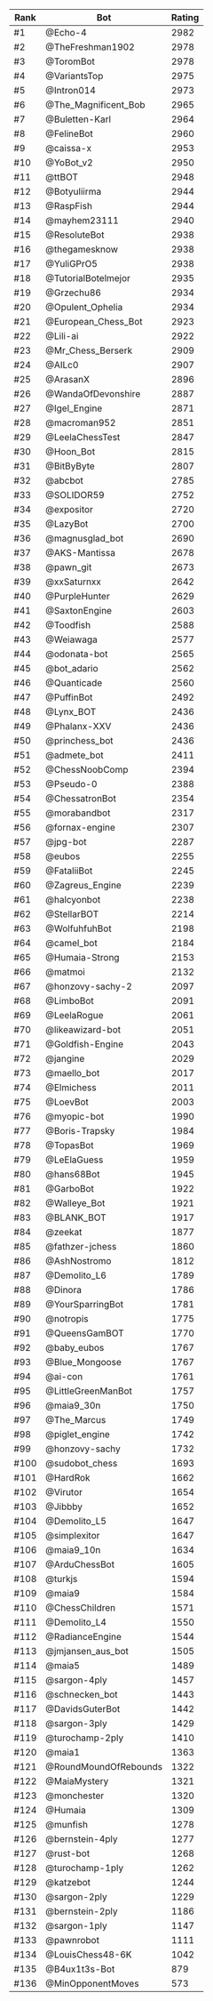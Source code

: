 Rank|Bot|Rating
---|---|---
#1|@Echo-4|2982
#2|@TheFreshman1902|2978
#3|@ToromBot|2978
#4|@VariantsTop|2975
#5|@Intron014|2973
#6|@The_Magnificent_Bob|2965
#7|@Buletten-Karl|2964
#8|@FelineBot|2960
#9|@caissa-x|2953
#10|@YoBot_v2|2950
#11|@ttBOT|2948
#12|@Botyuliirma|2944
#13|@RaspFish|2944
#14|@mayhem23111|2940
#15|@ResoluteBot|2938
#16|@thegamesknow|2938
#17|@YuliGPrO5|2938
#18|@TutorialBotelmejor|2935
#19|@Grzechu86|2934
#20|@Opulent_Ophelia|2934
#21|@European_Chess_Bot|2923
#22|@Lili-ai|2922
#23|@Mr_Chess_Berserk|2909
#24|@AILc0|2907
#25|@ArasanX|2896
#26|@WandaOfDevonshire|2887
#27|@Igel_Engine|2871
#28|@macroman952|2851
#29|@LeelaChessTest|2847
#30|@Hoon_Bot|2815
#31|@BitByByte|2807
#32|@abcbot|2785
#33|@SOLIDOR59|2752
#34|@expositor|2720
#35|@LazyBot|2700
#36|@magnusglad_bot|2690
#37|@AKS-Mantissa|2678
#38|@pawn_git|2673
#39|@xxSaturnxx|2642
#40|@PurpleHunter|2629
#41|@SaxtonEngine|2603
#42|@Toodfish|2588
#43|@Weiawaga|2577
#44|@odonata-bot|2565
#45|@bot_adario|2562
#46|@Quanticade|2560
#47|@PuffinBot|2492
#48|@Lynx_BOT|2436
#49|@Phalanx-XXV|2436
#50|@princhess_bot|2436
#51|@admete_bot|2411
#52|@ChessNoobComp|2394
#53|@Pseudo-0|2388
#54|@ChessatronBot|2354
#55|@morabandbot|2317
#56|@fornax-engine|2307
#57|@jpg-bot|2287
#58|@eubos|2255
#59|@FataliiBot|2245
#60|@Zagreus_Engine|2239
#61|@halcyonbot|2238
#62|@StellarBOT|2214
#63|@WolfuhfuhBot|2198
#64|@camel_bot|2184
#65|@Humaia-Strong|2153
#66|@matmoi|2132
#67|@honzovy-sachy-2|2097
#68|@LimboBot|2091
#69|@LeelaRogue|2061
#70|@likeawizard-bot|2051
#71|@Goldfish-Engine|2043
#72|@jangine|2029
#73|@maello_bot|2017
#74|@Elmichess|2011
#75|@LoevBot|2003
#76|@myopic-bot|1990
#77|@Boris-Trapsky|1984
#78|@TopasBot|1969
#79|@LeElaGuess|1959
#80|@hans68Bot|1945
#81|@GarboBot|1922
#82|@Walleye_Bot|1921
#83|@BLANK_BOT|1917
#84|@zeekat|1877
#85|@fathzer-jchess|1860
#86|@AshNostromo|1812
#87|@Demolito_L6|1789
#88|@Dinora|1786
#89|@YourSparringBot|1781
#90|@notropis|1775
#91|@QueensGamBOT|1770
#92|@baby_eubos|1767
#93|@Blue_Mongoose|1767
#94|@ai-con|1761
#95|@LittleGreenManBot|1757
#96|@maia9_30n|1750
#97|@The_Marcus|1749
#98|@piglet_engine|1742
#99|@honzovy-sachy|1732
#100|@sudobot_chess|1693
#101|@HardRok|1662
#102|@Virutor|1654
#103|@Jibbby|1652
#104|@Demolito_L5|1647
#105|@simplexitor|1647
#106|@maia9_10n|1634
#107|@ArduChessBot|1605
#108|@turkjs|1594
#109|@maia9|1584
#110|@ChessChildren|1571
#111|@Demolito_L4|1550
#112|@RadianceEngine|1544
#113|@jmjansen_aus_bot|1505
#114|@maia5|1489
#115|@sargon-4ply|1457
#116|@schnecken_bot|1443
#117|@DavidsGuterBot|1442
#118|@sargon-3ply|1429
#119|@turochamp-2ply|1410
#120|@maia1|1363
#121|@RoundMoundOfRebounds|1322
#122|@MaiaMystery|1321
#123|@monchester|1320
#124|@Humaia|1309
#125|@munfish|1278
#126|@bernstein-4ply|1277
#127|@rust-bot|1268
#128|@turochamp-1ply|1262
#129|@katzebot|1244
#130|@sargon-2ply|1229
#131|@bernstein-2ply|1186
#132|@sargon-1ply|1147
#133|@pawnrobot|1111
#134|@LouisChess48-6K|1042
#135|@B4ux1t3s-Bot|879
#136|@MinOpponentMoves|573
